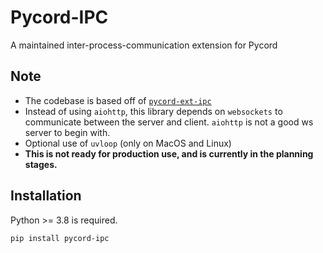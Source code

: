 # Pycord-IPC

A maintained inter-process-communication extension for Pycord

## Note

- The codebase is based off of [`pycord-ext-ipc`](https://github.com/xFGhoul/pycord-ext-ipc)
- Instead of using `aiohttp`, this library depends on `websockets` to communicate between the server and client. `aiohttp` is not a good ws server to begin with.
- Optional use of `uvloop` (only on MacOS and Linux)
- **This is not ready for production use, and is currently in the planning stages.**

## Installation

Python >= 3.8 is required.

```bash
pip install pycord-ipc
```